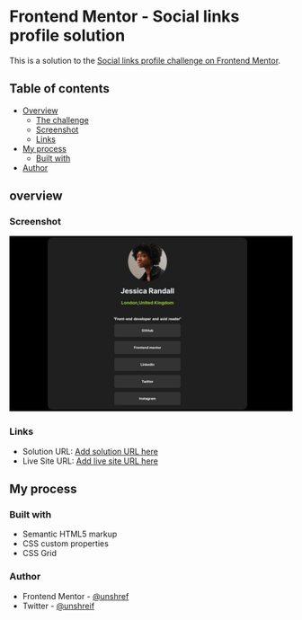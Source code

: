 # Frontend Mentor - Social links profile solution

This is a solution to the [Social links profile challenge on Frontend Mentor](https://www.frontendmentor.io/challenges/social-links-profile-UG32l9m6dQ). 

## Table of contents

- [Overview](#overview)
  - [The challenge](#the-challenge)
  - [Screenshot](#screenshot)
  - [Links](#links)
- [My process](#my-process)
  - [Built with](#built-with)
- [Author](#author)

## overview
### Screenshot

![](desktop.jpg)



### Links

- Solution URL: [Add solution URL here](https://github.com/unshreif/social-media-links)
- Live Site URL: [Add live site URL here](https://social-media-links-three.vercel.app/)

## My process

### Built with

- Semantic HTML5 markup
- CSS custom properties
- CSS Grid

### Author
- Frontend Mentor - [@unshref](https://www.frontendmentor.io/profile/unshreif)
- Twitter - [@unshreif](https://www.twitter.com/unshreif)
